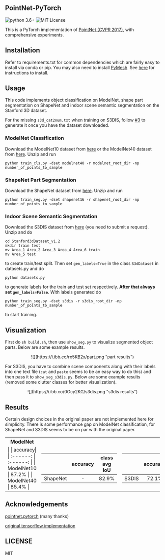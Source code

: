 ## PointNet-PyTorch

![python 3.6+](https://img.shields.io/badge/python-3.6%2B-blue)
![MIT License](https://img.shields.io/badge/license-MIT-brightgreen)

This is a PyTorch implementation of [PointNet (CVPR 2017)](https://arxiv.org/abs/1612.00593 "PointNet"), with comprehensive experiments.

## Installation

Refer to requirements.txt for common dependencies which are fairly easy to install via conda or pip. You may also need to install [PyMesh](https://github.com/PyMesh/PyMesh "PyMesh"). See [here](https://github.com/PyMesh/PyMesh#Build) for instructions to install.

## Usage

This code implements object classification on ModelNet, shape part segmentation on ShapeNet and indoor scene semantic segmentation on the Stanford 3D dataset.

For the missing ```s3d_cat2num.txt``` when training on S3DIS, follow [#3](https://github.com/kentsyx/pointnet-pytorch/issues/3#issuecomment-643061963) to generate it once you have the dataset downloaded.

### ModelNet Classification

Download the ModelNet10 dataset from [here](http://3dvision.princeton.edu/projects/2014/3DShapeNets/ModelNet10.zip) or the ModelNet40 dataset from [here](https://lmb.informatik.uni-freiburg.de/resources/datasets/ORION/modelnet40_manually_aligned.tar). Unzip and run 
```
python train_cls.py -dset modelnet40 -r modelnet_root_dir -np number_of_points_to_sample
```

### ShapeNet Part Segmentation

Download the ShapeNet dataset from [here](https://shapenet.cs.stanford.edu/ericyi/shapenetcore_partanno_segmentation_benchmark_v0.zip). Unzip and run
```
python train_seg.py -dset shapenet16 -r shapenet_root_dir -np number_of_points_to_sample
```

### Indoor Scene Semantic Segmentation

Download the S3DIS dataset from [here](http://buildingparser.stanford.edu/dataset.html#Download) (you need to submit a request). Unzip and do
```
cd Stanford3dDataset_v1.2
mkdir train test
mv Area_1 Area_2 Area_3 Area_4 Area_6 train
mv Area_5 test
```
to create train/test split. Then set ```gen_labels=True``` in the class ```S3dDataset``` in datasets.py and do
```
python datasets.py
``` 
to generate labels for the train and test set respectively. __After that always set ```gen_labels=False```__. With labels generated do
```
python train_seg.py -dset s3dis -r s3dis_root_dir -np number_of_points_to_sample
```
to start training.

## Visualization

First do ```sh build.sh```, then use ```show_seg.py``` to visualize segmented object parts. Below are some example results.

<p align="center">
![](https://i.ibb.co/rx5KB2x/part.png "part results")
</p>

For S3DIS, you have to combine scene components along with their labels into one text file (```cat``` and ```paste``` seems to be an easy way to do this) and then pass it to ```show_seg_s3dis.py```. Below are some example results (removed some clutter classes for better visualization).

<p align="center">
![](https://i.ibb.co/0Gcy2KG/s3dis.png "s3dis results")
</p>

## Results

Certain design choices in the original paper are not implemented here for simplicity. There is some performance gap on ModelNet classification, for ShapeNet and S3DIS seems to be on par with the original paper.

<center>
<table>
<tr><th>ModelNet</th><th><ShapeNet></th><th><S3DIS></th>
<tr><td>
| | accuracy| 
| :------: | :------: |
| ModelNet10 | 87.2% |
| ModelNet40 | 85.4% |

</td><td>

| | accuracy | class avg IoU
| :------: | :------: | :------: |
| ShapeNet | - | 82.9%|

</td><td>

| | accuracy | class avg IoU|
| :------: | :------: | :------: |
| S3DIS | 72.1% | 50.6% |

</td></tr> </table>

</center>

## Acknowledgements

[pointnet.pytorch](https://github.com/fxia22/pointnet.pytorch) (many thanks)

[original tensorflow implementation](https://github.com/charlesq34/pointnet)

## LICENSE

MIT
